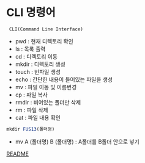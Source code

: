 # CLI 명령어

     CLI(Command Line Interface)

 * pwd : 현재 디렉토리 확인
 * ls : 목록 출력
 * cd : 디렉토리 이동
 * mkdir : 디렉토리 생성
 * touch : 빈파일 생성
 * echo : 간단한 내용이 들어있는 파일을 생성
 * mv : 파일 이동 및 이름변경
 * cp : 파일 복사
 * rmdir : 비어있는 폴더만 삭제
 * rm : 파일 삭제
 * cat : 파일 내용 확인
 ``` js
 mkdir FUS13(폴더명)
 ```
* mv A (폴더명) B (폴더명) : A폴더를 B폴더 안으로 넣기

[README](../README.md)